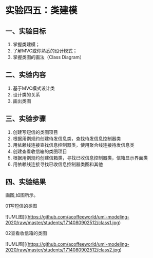 # 实验四五：类建模

## 一、实验目标

1. 掌握类建模；
2. 了解MVC或你熟悉的设计模式； 
3. 掌握类图的画法（Class Diagram）

## 二、实验内容

1. 基于MVC模式设计类 
2. 设计类的关系 
3. 画出类图

## 三、实验步骤

1. 创建写短信的类图项目
2. 根据用例规约创建待发信息类，查找待发信息控制器类
3. 用依赖线连接查找信息控制器类，使用聚合线连接待发信息类
4. 创建查看收信箱的类图项目
5. 根据用例规约创建信箱类，寻找已收信息控制器类，信箱显示界面类
6. 用依赖线连接寻找已收信息控制器类图和其他

## 四、实验结果

画图,如图所示。

01写短信的类图

![UML图][(https://github.com/acoffeeworld/uml-modeling-2020/raw/master/students/1714080902512/class1.jpg)

02查看收信箱的类图

![UML图][(https://github.com/acoffeeworld/uml-modeling-2020/raw/master/students/1714080902512/class2.jpg)

